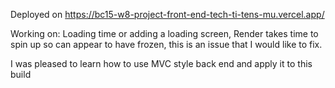 Deployed on https://bc15-w8-project-front-end-tech-ti-tens-mu.vercel.app/

Working on: Loading time or adding a loading screen, Render takes time to spin up so can appear to have frozen, this is an issue that I would like to fix.

I was pleased to learn how to use MVC style back end and apply it to this build
